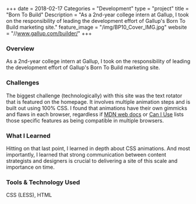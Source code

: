 +++
date = 2018-02-17
Categories = "Development"
type = "project"
title = "Born To Build"
Description = "As a 2nd-year college intern at Gallup, I took on the responsibility of leading the development effort of Gallup's Born To Build marketing site."
feature_image = "/img/BP10_Cover_IMG.jpg"
website = "//www.gallup.com/builder/"
+++

### Overview 
As a 2nd-year college intern at Gallup, I took on the responsibility of leading the development effort of Gallup's Born To Build marketing site. 

### Challenges
The biggest challenge (technologically) with this site was the text rotator that is featured on the homepage. It involves multiple animation steps and is built out using 100% CSS. I found that animations have their own gimmicks and flaws in each browser, regardless if <a href="//developer.mozilla.org/en-US/">MDN web docs</a> or <a href="//caniuse.com/">Can I Use</a> lists those specific features as being compatible in multiple browsers.

### What I Learned
Hitting on that last point, I learned in depth about CSS animations. And most importantly, I learned that strong communication between content strategists and designers is crucial to delivering a site of this scale and importance on time.

### Tools & Technology Used
CSS (LESS), HTML